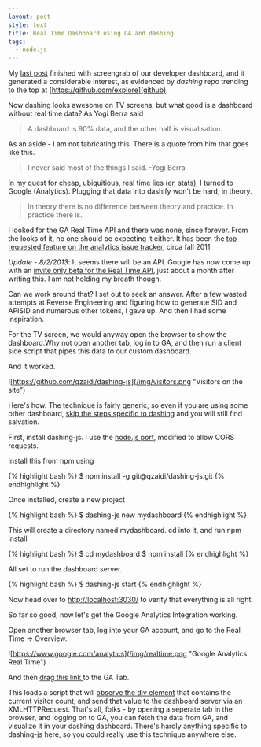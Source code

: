 ```yaml
---
layout: post
style: text
title: Real Time Dashboard using GA and dashing
tags: 
  - node.js
---
```


My [last post](http://qzaidi.github.io/2013/06/21/autoscaling-with-aws/) finished with screengrab of our developer dashboard, and it generated a considerable interest, as evidenced by *dashing* repo trending to the top at [https://github.com/explore](github). 

Now dashing looks awesome on TV screens, but what good is a dashboard without real time data? As Yogi Berra said

> A dashboard is 90% data, and the other half is visualisation.

As an aside - I am not fabricating this. There is a quote from him that goes like this.

> I never said most of the things I said. -Yogi Berra

In my quest for cheap, ubiquitious, real time lies (er, stats), I turned to Google (Analytics). Plugging that data into dashify won't be hard, in theory.

> In theory there is no difference between theory and practice. In practice there is. 

I looked for the GA Real Time API and there was none, since forever. From the looks of it, no one should be expecting it either. It has been the [top requested feature on the analytics issue tracker](https://code.google.com/p/analytics-issues/issues/detail?id=154), circa fall 2011.

*Update - 8/2/2013*: It seems there will be an API. Google has now come up with an [invite only beta for the Real Time API](http://analytics.blogspot.co.uk/2013/08/google-analytics-launches-real-time-api.html), just about a month after writing this. I am not holding my breath though.

Can we work around that? I set out to seek an answer. After a few wasted attempts at Reverse Engineering and figuring how to generate SID and APISID and numerous other tokens, I gave up. And then I had some inspiration.

For the TV screen, we would anyway open the browser to show the dashboard.Why not open another tab, log in to GA, and then run a client side script that pipes this data to our custom dashboard. 

And it worked.

![https://github.com/qzaidi/dashing-js](/img/visitors.png "Visitors on the site")

Here's how. The technique is fairly generic, so even if you are using some other dashboard, [skip the steps specific to dashing](#galink) and you will still find salvation.

First, install dashing-js.  I use the [node.js port](https://github.com/qzaidi/dashing-js), modified to allow CORS requests. 

Install this from npm using

{% highlight bash %}
$ npm install -g git@qzaidi/dashing-js.git
{% endhighlight %}

Once installed, create a new project

{% highlight bash %}
$ dashing-js new mydashboard
{% endhighlight %}

This will create a directory named mydashboard. cd into it, and run npm install

{% highlight bash %}
$ cd mydashboard
$ npm install
{% endhighlight %}

All set to run the dashboard server. 

{% highlight bash %}
$ dashing-js start
{% endhighlight %}

Now head over to [http://localhost:3030/](http://localhost:3030/) to verify that everything is all right.

<a id='galink'>So far so good,  now let's get the Google Analytics Integration working.</a>

Open another browser tab, log into your GA account, and go to the Real Time -> Overview.

![https://www.google.com/analytics](/img/realtime.png "Google Analytics Real Time")

And then <a href="javascript: (function() { var script = document.createElement('script'); script.async = true; script.src = 'https://gist.github.com/qzaidi/6a15df8f3c2e5e61b8b0/raw/03d3b2f0915cfe05227e48a55354d45a2a086a62/galink'; document.getElementsByTagName('head')[0].appendChild(script)}())"> drag this link </a> to the GA Tab. 

This loads a script that will [observe the div element](https://developer.mozilla.org/en-US/docs/Web/API/MutationObserver) that contains the current visitor count, and send that value to the dashboard server via an XMLHTTPRequest. That's all, folks - by opening a seperate tab in the browser, and logging on to GA, you can fetch the data from GA, and visualize it in your dashing dashboard. There's hardly anything specific to dashing-js here, so you could really use this technique anywhere else.

<script type="text/javascript" src="https://gist.github.com/qzaidi/6a15df8f3c2e5e61b8b0.js">
</script>

